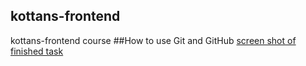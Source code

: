 ## kottans-frontend
kottans-frontend course
##How to use Git and GitHub
[screen shot of finished task](https://github.com/dashakim/kottans-frontend/blob/master/task_git_basics/how-to-use-git.png)
